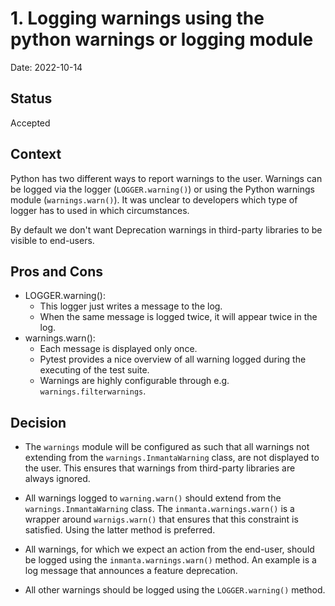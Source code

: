 # 1. Logging warnings using the python warnings or logging module

Date: 2022-10-14

## Status

Accepted

## Context

Python has two different ways to report warnings to the user. Warnings can be logged via the logger (`LOGGER.warning()`) or using the Python warnings module (`warnings.warn()`). It was unclear to developers which type of logger has to used in which circumstances.

By default we don't want Deprecation warnings in third-party libraries to be visible to end-users.

## Pros and Cons

* LOGGER.warning():
   * This logger just writes a message to the log.
   * When the same message is logged twice, it will appear twice in the log.
* warnings.warn():
   * Each message is displayed only once.
   * Pytest provides a nice overview of all warning logged during the executing of the test suite.
   * Warnings are highly configurable through e.g. `warnings.filterwarnings`.

## Decision

- The `warnings` module will be configured as such that all warnings not extending from the `warnings.InmantaWarning` class, are not displayed to the user. This ensures that warnings from third-party libraries are always ignored.
- All warnings logged to `warning.warn()` should extend from the `warnings.InmantaWarning` class. The `inmanta.warnings.warn()` is a wrapper around `warnigs.warn()` that ensures that this constraint is satisfied. Using the latter method is preferred.

- All warnings, for which we expect an action from the end-user, should be logged using the `inmanta.warnings.warn()` method. An example is a log message that announces a feature deprecation.
- All other warnings should be logged using the `LOGGER.warning()` method.



